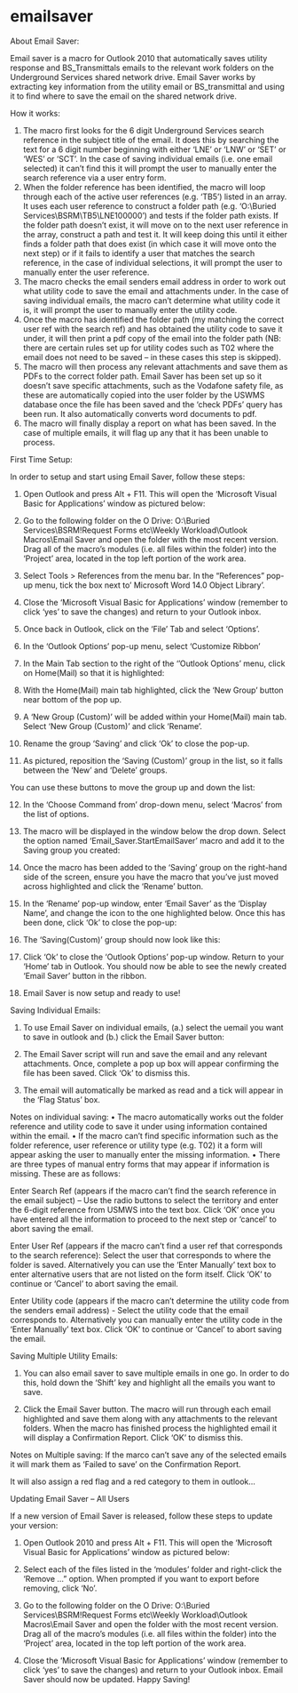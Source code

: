 # emailsaver

About Email Saver:

Email saver is a macro for Outlook 2010 that automatically saves utility response and BS_Transmittals emails to the relevant work folders on the Underground Services shared network drive.
Email Saver works by extracting key information from the utility email or BS_transmittal and using it to find where to save the email on the shared network drive.  

How it works:

1. The macro first looks for the 6 digit Underground Services search reference in the subject title of the email.  It does this by searching the text for a 6 digit number beginning with either ‘LNE’ or ‘LNW’ or ‘SET’ or ‘WES’ or ‘SCT’.  In the case of saving individual emails (i.e. one email selected) it can’t find this it will prompt the user to manually enter the search reference via a user entry form.
2. When the folder reference has been identified, the macro will loop through each of the active user references (e.g. ‘TB5’) listed in an array.  It uses each user reference to construct a folder path (e.g. ‘O:\Buried Services\BSRM\TB5\LNE100000’) and tests if the folder path exists.  If the folder path doesn’t exist, it will move on to the next user reference in the array, construct a path and test it.  It will keep doing this until it either finds a folder path that does exist (in which case it will move onto the next step) or if it fails to identify a user that matches the search reference, in the case of individual selections,  it will prompt the user to manually enter the user reference.
3. The macro checks the email senders email address in order to work out what utility code to save the email and attachments under.  In the case of saving individual emails, the macro can’t determine what utility code it is, it will prompt the user to manually enter the utility code.
4. Once the macro has identified the folder path (my matching the correct user ref with the search ref) and has obtained the utility code to save it under, it will then print a pdf copy of the email into the folder path (NB:  there are certain rules set up for utility codes such as T02 where the email does not need to be saved – in these cases this step is skipped).
5. The macro will then process any relevant attachments and save them as PDFs to the correct folder path.  Email Saver has been set up so it doesn’t save specific attachments, such as the Vodafone safety file, as these are automatically copied into the user folder by the USWMS database once the file has been saved and the ‘check PDFs’ query has been run.  It also automatically converts word documents to pdf.
6. The macro will finally display a report on what has been saved.  In the case of multiple emails, it will flag up any that it has been unable to process.


First Time Setup:

In order to setup and start using Email Saver, follow these steps:

1. Open Outlook and press Alt + F11.  This will open the ‘Microsoft Visual Basic for Applications’ window as pictured below:
 
2. Go to the following folder on the O Drive:  O:\Buried Services\BSRM\!Request Forms etc\Weekly Workload\Outlook Macros\Email Saver and open the folder with the most recent version.
Drag all of the macro’s modules (i.e. all files within the folder) into the ‘Project’ area, located in the top left portion of the work area.
 
3. Select Tools > References from the menu bar. In the “References” pop-up menu, tick the box next to’ Microsoft Word 14.0 Object Library’.

4. Close the ‘Microsoft Visual Basic for Applications’ window (remember to click ‘yes’ to save the changes) and return to your Outlook inbox.  

5. Once back in Outlook, click on the ‘File’ Tab and select ‘Options’.
 
6. In the ‘Outlook Options’ pop-up menu, select ‘Customize Ribbon’
 
7. In the Main Tab section to the right of the ‘’Outlook Options’ menu, click on Home(Mail) so that it is highlighted:
 
8. With the Home(Mail) main tab highlighted, click the ‘New Group’ button near bottom of the pop up.

9. A ‘New Group (Custom)’ will be added within your Home(Mail) main tab. Select ‘New Group (Custom)’ and click ‘Rename’.
 
10. Rename the group ‘Saving’ and click ‘Ok’ to close the pop-up.
 
11.  As pictured, reposition the ‘Saving (Custom)’ group in the list, so it falls between the  ‘New’ and ‘Delete’ groups.
 
You can use these buttons to move the group up and down the list: 
 
12. In the ‘Choose Command from’ drop-down menu, select ‘Macros’ from the list of options.

13. The macro will be displayed in the window below the drop down.  Select the option named ‘Email_Saver.StartEmailSaver’ macro and add it to the Saving group you created: 

14. Once the macro has been added to the ‘Saving’ group on the right-hand side of the screen, ensure you have the macro that you’ve just moved across highlighted and click the ‘Rename’ button. 

15. In the ‘Rename’ pop-up window, enter ‘Email Saver’ as the ‘Display Name’, and change the icon to the one highlighted below. Once this has been done, click ‘Ok’ to close the pop-up:
 
16. The ‘Saving(Custom)’ group should now look like this:
 
17. Click ‘Ok’ to close the ‘Outlook Options’ pop-up window. Return to your ‘Home’ tab in Outlook.  You should now be able to see the newly created ‘Email Saver’ button in the ribbon. 
 
18. Email Saver is now setup and ready to use!

Saving Individual Emails:
1. To use Email Saver on individual emails, (a.) select the uemail you want to save in outlook and (b.) click the Email Saver button: 

2. The Email Saver script will run and save the email and any relevant attachments. Once, complete a pop up box will appear confirming the file has been saved. Click ‘Ok’ to dismiss this.

3. The email will automatically be marked as read and a tick will appear in the ‘Flag Status’ box.
 
Notes on individual saving:
•	The macro automatically works out the folder reference and utility code to save it under using information contained within the email.
•	If the macro can’t find specific information such as the folder reference, user reference or utility type (e.g. T02) it a form will appear asking the user to manually enter the missing information.
•	There are three types of manual entry forms that may appear if information is missing.  These are as follows:

Enter Search Ref (appears if the macro can’t find the search reference in the email subject) – Use the radio buttons to select the territory and enter the 6-digit reference from USMWS into the text box. Click ‘OK’ once you have entered all the information to proceed to the next step or ‘cancel’ to abort saving the email.
 
Enter User Ref (appears if the macro can’t find a user ref that corresponds to the search reference):
Select the user that corresponds to where the folder is saved.  Alternatively you can use the ‘Enter Manually’ text box to enter alternative users that are not listed on the form itself. Click ‘OK’ to continue or ‘Cancel’ to abort saving the email.

 
Enter Utility code (appears if the macro can’t determine the utility code from the senders email address)  - Select the utility code that the email corresponds to.  Alternatively you can manually enter the utility code in the ‘Enter Manually’ text box.  Click ‘OK’ to continue or ‘Cancel’ to abort saving the email.
 
	
Saving Multiple Utility Emails:
1. You can also email saver to save multiple emails in one go.  In order to do this, hold down the ‘Shift’ key and highlight all the emails you want to save.
 
2. Click the Email Saver button.  The macro will run through each email highlighted and save them along with any attachments to the relevant folders. When the macro has finished process the highlighted email it will display a Confirmation Report.  Click ‘OK’ to dismiss this.
 
Notes on Multiple saving:
 If the marco can’t save any of the selected emails it will mark them as ‘Failed to save’ on the Confirmation Report.  
 
It will also assign a red flag and a red category to them in outlook…
 
Updating Email Saver – All Users

If a new version of Email Saver is released, follow these steps to update your version:

1. Open Outlook 2010 and press Alt + F11.  This will open the ‘Microsoft Visual Basic for Applications’ window as pictured below:
 
2. Select each of the files listed in the ‘modules’ folder and right-click the ‘Remove …” option. When prompted if you want to export before removing, click ‘No’.
 
3. Go to the following folder on the O Drive:  O:\Buried Services\BSRM\!Request Forms etc\Weekly Workload\Outlook Macros\Email Saver and open the folder with the most recent version.
Drag all of the macro’s modules (i.e. all files within the folder) into the ‘Project’ area, located in the top left portion of the work area.
4.  Close the ‘Microsoft Visual Basic for Applications’ window (remember to click ‘yes’ to save the changes) and return to your Outlook inbox.  Email Saver should now be updated.  Happy Saving! 


